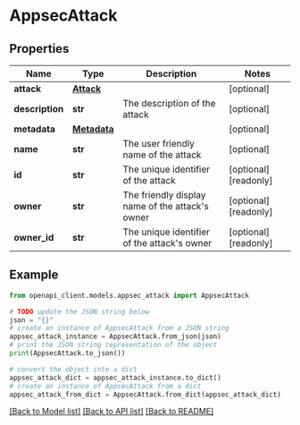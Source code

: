 # AppsecAttack


## Properties

Name | Type | Description | Notes
------------ | ------------- | ------------- | -------------
**attack** | [**Attack**](Attack.md) |  | [optional] 
**description** | **str** | The description of the attack | [optional] 
**metadata** | [**Metadata**](Metadata.md) |  | [optional] 
**name** | **str** | The user friendly name of the attack | [optional] 
**id** | **str** | The unique identifier of the attack | [optional] [readonly] 
**owner** | **str** | The friendly display name of the attack&#39;s owner | [optional] [readonly] 
**owner_id** | **str** | The unique identifier of the attack&#39;s owner | [optional] [readonly] 

## Example

```python
from openapi_client.models.appsec_attack import AppsecAttack

# TODO update the JSON string below
json = "{}"
# create an instance of AppsecAttack from a JSON string
appsec_attack_instance = AppsecAttack.from_json(json)
# print the JSON string representation of the object
print(AppsecAttack.to_json())

# convert the object into a dict
appsec_attack_dict = appsec_attack_instance.to_dict()
# create an instance of AppsecAttack from a dict
appsec_attack_from_dict = AppsecAttack.from_dict(appsec_attack_dict)
```
[[Back to Model list]](../README.md#documentation-for-models) [[Back to API list]](../README.md#documentation-for-api-endpoints) [[Back to README]](../README.md)



